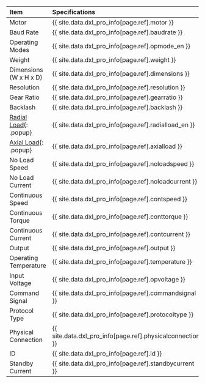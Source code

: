 
| Item                   | Specifications                                            |
|:-----------------------|:----------------------------------------------------------|
| Motor                  | {{ site.data.dxl_pro_info[page.ref].motor }}              |
| Baud Rate              | {{ site.data.dxl_pro_info[page.ref].baudrate }}           |
| Operating Modes        | {{ site.data.dxl_pro_info[page.ref].opmode_en }}          |
| Weight                 | {{ site.data.dxl_pro_info[page.ref].weight }}             |
| Dimensions (W x H x D) | {{ site.data.dxl_pro_info[page.ref].dimensions }}         |
| Resolution             | {{ site.data.dxl_pro_info[page.ref].resolution }}         |
| Gear Ratio             | {{ site.data.dxl_pro_info[page.ref].gearratio }}          |
| Backlash               | {{ site.data.dxl_pro_info[page.ref].backlash }}           |{% if site.data.dxl_pro_info[page.ref].radialload_en != 'N/A' %}
| [Radial Load]{: .popup}| {{ site.data.dxl_pro_info[page.ref].radialload_en }}      |{% else %}{% endif %}{% if site.data.dxl_pro_info[page.ref].axialload != 'N/A' %}
| [Axial Load]{: .popup} | {{ site.data.dxl_pro_info[page.ref].axialload }}          |{% else %}{% endif %}
| No Load Speed          | {{ site.data.dxl_pro_info[page.ref].noloadspeed }}        |
| No Load Current        | {{ site.data.dxl_pro_info[page.ref].noloadcurrent }}      |
| Continuous Speed       | {{ site.data.dxl_pro_info[page.ref].contspeed }}          |
| Continuous Torque      | {{ site.data.dxl_pro_info[page.ref].conttorque }}         |
| Continuous Current     | {{ site.data.dxl_pro_info[page.ref].contcurrent }}        |
| Output                 | {{ site.data.dxl_pro_info[page.ref].output }}             |
| Operating Temperature  | {{ site.data.dxl_pro_info[page.ref].temperature }}        |
| Input Voltage          | {{ site.data.dxl_pro_info[page.ref].opvoltage }}          |
| Command Signal         | {{ site.data.dxl_pro_info[page.ref].commandsignal }}      |
| Protocol Type          | {{ site.data.dxl_pro_info[page.ref].protocoltype }}       |
| Physical Connection    | {{ site.data.dxl_pro_info[page.ref].physicalconnection }} |
| ID                     | {{ site.data.dxl_pro_info[page.ref].id }}                 |
| Standby Current        | {{ site.data.dxl_pro_info[page.ref].standbycurrent }}     |

[Radial Load]: /assets/images/dxl/axial_radial_load_pro.png
[Axial Load]: /assets/images/dxl/axial_radial_load_pro.png
